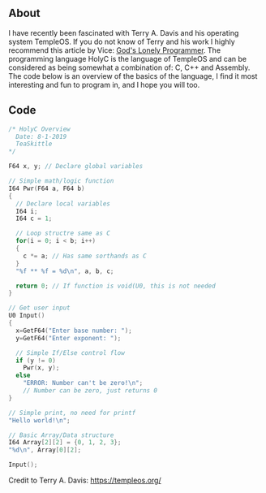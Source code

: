 ## About

I have recently been fascinated with Terry A. Davis and his operating system TempleOS. If you do not know of Terry and his work I highly recommend this article by Vice: [God's Lonely Programmer](https://www.vice.com/en_us/article/wnj43x/gods-lonely-programmer). The programming language HolyC is the language of TempleOS and can be considered as being somewhat a combination of: C, C++ and Assembly. The code below is an overview of the basics of the language, I find it most interesting and fun to program in, and I hope you will too.

## Code

```C
/* HolyC Overview
  Date: 8-1-2019
  TeaSkittle
*/

F64 x, y; // Declare global variables

// Simple math/logic function
I64 Pwr(F64 a, F64 b)
{
  // Declare local variables
  I64 i;
  I64 c = 1;

  // Loop structre same as C
  for(i = 0; i < b; i++)
  {
    c *= a; // Has same sorthands as C
  }
  "%f ** %f = %d\n", a, b, c;

  return 0; // If function is void(U0, this is not needed
}

// Get user input
U0 Input()
{
  x=GetF64("Enter base number: ");
  y=GetF64("Enter exponent: ");

  // Simple If/Else control flow
  if (y != 0)
    Pwr(x, y);
  else
    "ERROR: Number can't be zero!\n";
    // Number can be zero, just returns 0
}

// Simple print, no need for printf
"Hello world!\n";

// Basic Array/Data structure
I64 Array[2][2] = {0, 1, 2, 3};
"%d\n", Array[0][2];

Input();
```

Credit to Terry A. Davis: https://templeos.org/
